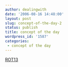 ```yaml
---
author: dealingwith
date: '2006-08-16 14:48:00'
layout: post
slug: concept-of-the-day-2
status: publish
title: concept of the day
wordpress_id: '1587'
categories:
 - concept of the day
---
```


[ROT13][1]

   [1]: http://en.wikipedia.org/wiki/ROT13

